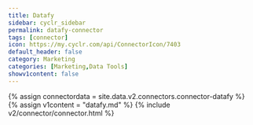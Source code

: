```yaml
---
title: Datafy
sidebar: cyclr_sidebar
permalink: datafy-connector
tags: [connector]
icon: https://my.cyclr.com/api/ConnectorIcon/7403
default_header: false
category: Marketing
categories: [Marketing,Data Tools]
showv1content: false
---
```

{% assign connectordata = site.data.v2.connectors.connector-datafy %}
{% assign v1content = "datafy.md" %}
{% include v2/connector/connector.html %}	